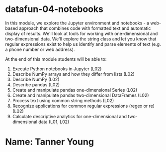 # datafun-04-notebooks

In this module, we explore the Jupyter environment and notebooks - a web-based approach that combines code with formatted text and automatic display of results.  We'll look at tools for working with one-dimensional and two-dimensional data.  We'll explore the string class and let you know that regular expressions exist to help us identify and parse elements of text (e.g. a phone number or web address). 

At the end of this module students will be able to:

1. Execute Python notebooks in Jupyter (L02)
2. Describe NumPy arrays and how they differ from lists (L02)
3. Describe NumPy (L02)
4. Describe pandas (L02)
5. Create and manipulate pandas one-dimensional Series (L02)
6. Create and manipulate pandas two-dimensional DataFrames (L02)
7. Process text using common string methods (L02)
8. Recognize applications for common regular expressions (regex or re) (L02)
9. Calculate descriptive analytics for one-dimensional and two-dimensional data (L01, L02)
 
 # Name: Tanner Young